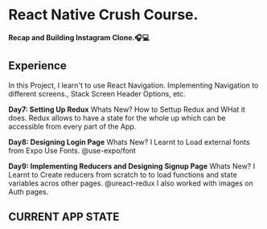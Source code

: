 # React Native Crush Course. 

**Recap and Building Instagram Clone.🎧💻**

## Experience
In this Project, I learn't to use React Navigation.
Implementing Navigation to different screens., Stack Screen Header Options, etc.

**Day7: Setting Up Redux**
Whats New? How to Settup Redux and WHat it does.
Redux allows to have a state for the whole up which can be accessible from every part of the App.

**Day8: Designing Login Page**
Whats New? I Learnt to Load external fonts from Expo Use Fonts. @use-expo/font

**Day9: Implementing Reducers and Designing Signup Page**
Whats New? I Learnt to Create reducers from scratch to to load functions and state variables acros other pages. @ureact-redux
I also worked with images on Auth pages.

## CURRENT APP STATE
